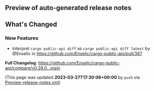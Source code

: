 ## Preview of auto-generated release notes
<!-- Release notes generated using configuration in .github/release.yml at main -->

## What's Changed
### New Features
* Interpret `cargo public-api diff` as `cargo public-api diff latest` by @Enselic in https://github.com/Enselic/cargo-public-api/pull/367


**Full Changelog**: https://github.com/Enselic/cargo-public-api/compare/v0.28.0...main


(This page was updated **2023-03-27T17:30:06+00:00** by `push` via [Preview-release-notes.yml](https://github.com/Enselic/cargo-public-api/actions/runs/4534844290))
